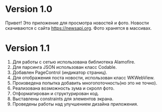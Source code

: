 # Version 1.0
Привет!
Это приложение для просмотра новостей и фото.
Новости скачиваются с сайта https://newsapi.org.
Фото хранятся в массивах.
# Version 1.1
1. Для работы с сетью использована библиотека Alamofire.
2. Для парсинга JSON использован класс Codable.
3. Добавлен PageControl (индикатор страниц).
4. Для отображения поста новости, использован класс WKWebView.
5. Произведена попытка добавить многопоточность(но это не точно).
6. Реализована возможность зума и скролл фото.
7. Отформатирован и структурирован код.
8. Выставлены constraints для элементов экрана.
9. Проведены работы над улучшением дизайна приложения.
